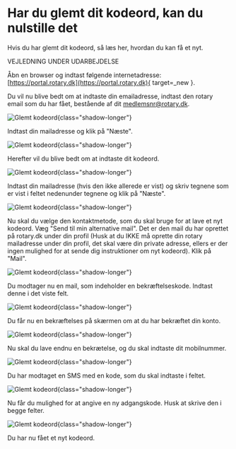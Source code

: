 # Har du glemt dit kodeord, kan du nulstille det

Hvis du har glemt dit kodeord, så læs her, hvordan du kan få et nyt.

VEJLEDNING UNDER UDARBEJDELSE

Åbn en browser og indtast følgende internetadresse: [https://portal.rotary.dk](https://portal.rotary.dk){ target=_new }.

Du vil nu blive bedt om at indtaste din emailadresse, indtast den rotary email som du har fået, bestående af dit medlemsnr@rotary.dk.



![Glemt kodeord](images/glemtkodeord001.jpg){class="shadow-longer"}

Indtast din mailadresse og klik på "Næste".


![Glemt kodeord](images/glemtkodeord002.jpg){class="shadow-longer"}

Herefter vil du blive bedt om at indtaste dit kodeord.


![Glemt kodeord](images/glemtkodeord003.jpg){class="shadow-longer"}

Indtast din mailadresse (hvis den ikke allerede er vist) og skriv tegnene som er vist i feltet nedenunder tegnene og klik på "Næste".


![Glemt kodeord](images/glemtkodeord004.jpg){class="shadow-longer"}

Nu skal du vælge den kontaktmetode, som du skal bruge for at lave et nyt kodeord. Væg "Send til min alternative mail". Det er den mail du har oprettet på rotary.dk under din profil (Husk at du IKKE må oprette din rotary mailadresse under din profil, det skal være din private adresse, ellers er der ingen mulighed for at sende dig instruktioner om nyt kodeord).
Klik på "Mail".


![Glemt kodeord](images/glemtkodeord005.jpg){class="shadow-longer"}

Du modtager nu en mail, som indeholder en bekræftelseskode. Indtast denne i det viste felt.


![Glemt kodeord](images/glemtkodeord006.jpg){class="shadow-longer"}

Du får nu en bekræftelses på skærmen om at du har bekræftet din konto.


![Glemt kodeord](images/glemtkodeord007.jpg){class="shadow-longer"}

Nu skal du lave endnu en bekrætelse, og du skal indtaste dit mobilnummer.


![Glemt kodeord](images/glemtkodeord008.jpg){class="shadow-longer"}

Du har modtaget en SMS med en kode, som du skal indtaste i feltet.


![Glemt kodeord](images/glemtkodeord009.jpg){class="shadow-longer"}

Nu får du mulighed for at angive en ny adgangskode. Husk at skrive den i begge felter.

![Glemt kodeord](images/glemtkodeord010.jpg){class="shadow-longer"}

Du har nu fået et nyt kodeord.